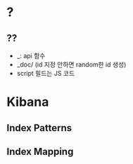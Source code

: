 # ?
## ??
  - _: api 함수
  - _doc/<id> (id 지정 안하면 random한 id 생성)
  - script 필드는 JS 코드
  
# Kibana
## Index Patterns
  
## Index Mapping
  
